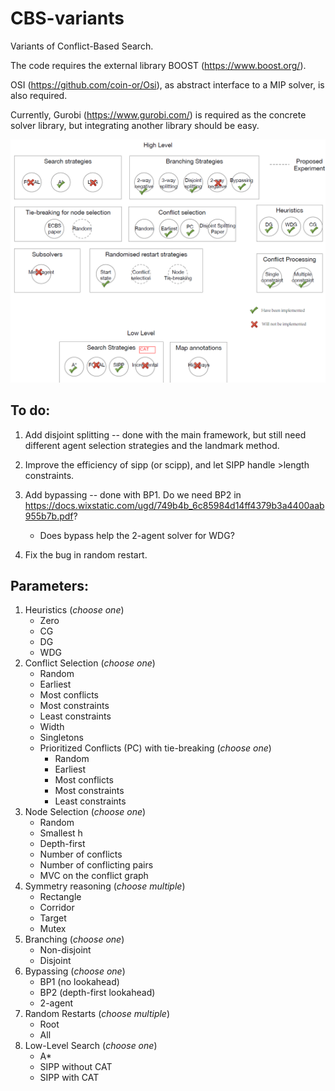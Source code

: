 # CBS-variants
Variants of Conflict-Based Search.
 
 The code requires the external library BOOST (https://www.boost.org/).

 OSI (https://github.com/coin-or/Osi), as abstract interface to a MIP solver, is also required.

 Currently, Gurobi (https://www.gurobi.com/) is required as the concrete solver library, but integrating another library should be easy.
 
![overview](./overview.png "overview")
  
 
## To do:

1. Add disjoint splitting -- done with the main framework, but still need different agent selection strategies and the landmark method.

2. Improve the efficiency of sipp (or scipp), and let SIPP handle >length constraints.

3. Add bypassing -- done with BP1. Do we need BP2 in https://docs.wixstatic.com/ugd/749b4b_6c85984d14ff4379b3a4400aab955b7b.pdf?
   * Does bypass help the 2-agent solver for WDG?

4. Fix the bug in random restart.


## Parameters:
 1. Heuristics (*choose one*)
    * Zero
    * CG
    * DG
    * WDG
 2. Conflict Selection (*choose one*)
    * Random
    * Earliest
    * Most conflicts
    * Most constraints
    * Least constraints
    * Width
    * Singletons
    * Prioritized Conflicts (PC) with tie-breaking (*choose one*)
      * Random
      * Earliest
      * Most conflicts
      * Most constraints
      * Least constraints
 3. Node Selection (*choose one*)
    * Random
    * Smallest h
    * Depth-first
    * Number of conflicts
    * Number of conflicting pairs
    * MVC on the conflict graph
 4. Symmetry reasoning  (*choose multiple*)
    * Rectangle
    * Corridor
    * Target
    * Mutex
 5. Branching (*choose one*)
    * Non-disjoint
    * Disjoint
 6. Bypassing (*choose one*)
    * BP1 (no lookahead)
    * BP2 (depth-first lookahead)
    * 2-agent
 7. Random Restarts  (*choose multiple*)
    * Root
    * All
 8. Low-Level Search (*choose one*)
    * A*
    * SIPP without CAT
    * SIPP with CAT
